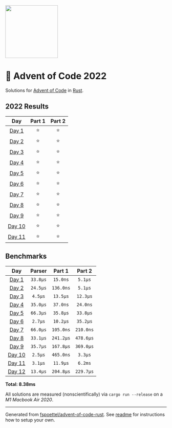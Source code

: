<img src="./.assets/christmas_ferris.png" width="164">

# 🎄 Advent of Code 2022

Solutions for [Advent of Code](https://adventofcode.com/) in [Rust](https://www.rust-lang.org/).

<!--- advent_readme_stars table --->
## 2022 Results

| Day | Part 1 | Part 2 |
| :---: | :---: | :---: |
| [Day 1](https://adventofcode.com/2022/day/1) | ⭐ | ⭐ |
| [Day 2](https://adventofcode.com/2022/day/2) | ⭐ | ⭐ |
| [Day 3](https://adventofcode.com/2022/day/3) | ⭐ | ⭐ |
| [Day 4](https://adventofcode.com/2022/day/4) | ⭐ | ⭐ |
| [Day 5](https://adventofcode.com/2022/day/5) | ⭐ | ⭐ |
| [Day 6](https://adventofcode.com/2022/day/6) | ⭐ | ⭐ |
| [Day 7](https://adventofcode.com/2022/day/7) | ⭐ | ⭐ |
| [Day 8](https://adventofcode.com/2022/day/8) | ⭐ | ⭐ |
| [Day 9](https://adventofcode.com/2022/day/9) | ⭐ | ⭐ |
| [Day 10](https://adventofcode.com/2022/day/10) | ⭐ | ⭐ |
| [Day 11](https://adventofcode.com/2022/day/11) | ⭐ | ⭐ |
<!--- advent_readme_stars table --->

<!--- benchmarking table --->
## Benchmarks

| Day | Parser | Part 1 | Part 2 |
| :---: | :---: | :---: | :---:  |
| [Day 1](./src/bin/01.rs) | `33.8µs` | `15.0ns` | `5.1µs` |
| [Day 2](./src/bin/02.rs) | `24.5µs` | `136.0ns` | `5.1µs` |
| [Day 3](./src/bin/03.rs) | `4.5µs` | `13.5µs` | `12.3µs` |
| [Day 4](./src/bin/04.rs) | `35.0µs` | `37.0ns` | `24.0ns` |
| [Day 5](./src/bin/05.rs) | `66.3µs` | `35.8µs` | `33.8µs` |
| [Day 6](./src/bin/06.rs) | `2.7µs` | `10.2µs` | `35.2µs` |
| [Day 7](./src/bin/07.rs) | `66.0µs` | `105.0ns` | `210.0ns` |
| [Day 8](./src/bin/08.rs) | `33.1µs` | `241.2µs` | `478.6µs` |
| [Day 9](./src/bin/09.rs) | `35.7µs` | `167.8µs` | `369.0µs` |
| [Day 10](./src/bin/10.rs) | `2.5µs` | `465.0ns` | `3.3µs` |
| [Day 11](./src/bin/11.rs) | `3.1µs` | `11.9µs` | `6.2ms` |
| [Day 12](./src/bin/12.rs) | `13.4µs` | `204.8µs` | `229.7µs` |

**Total: 8.38ms**
<!--- benchmarking table --->

All solutions are measured (nonscientifically) via `cargo run --release` on a _M1 Macbook Air 2020_.

---

Generated from [fspoettel/advent-of-code-rust](https://github.com/fspoettel/advent-of-code-rust). See [readme](https://github.com/fspoettel/advent-of-code-rust#readme) for instructions how to setup your own.
